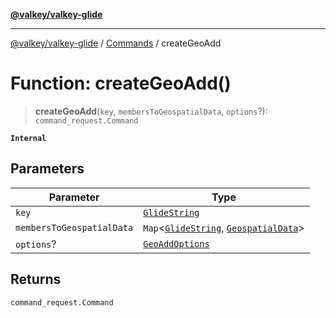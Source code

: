 [**@valkey/valkey-glide**](../../README.md)

***

[@valkey/valkey-glide](../../modules.md) / [Commands](../README.md) / createGeoAdd

# Function: createGeoAdd()

> **createGeoAdd**(`key`, `membersToGeospatialData`, `options`?): `command_request.Command`

**`Internal`**

## Parameters

| Parameter | Type |
| ------ | ------ |
| `key` | [`GlideString`](../../BaseClient/type-aliases/GlideString.md) |
| `membersToGeospatialData` | `Map`\<[`GlideString`](../../BaseClient/type-aliases/GlideString.md), [`GeospatialData`](../interfaces/GeospatialData.md)\> |
| `options`? | [`GeoAddOptions`](../interfaces/GeoAddOptions.md) |

## Returns

`command_request.Command`
